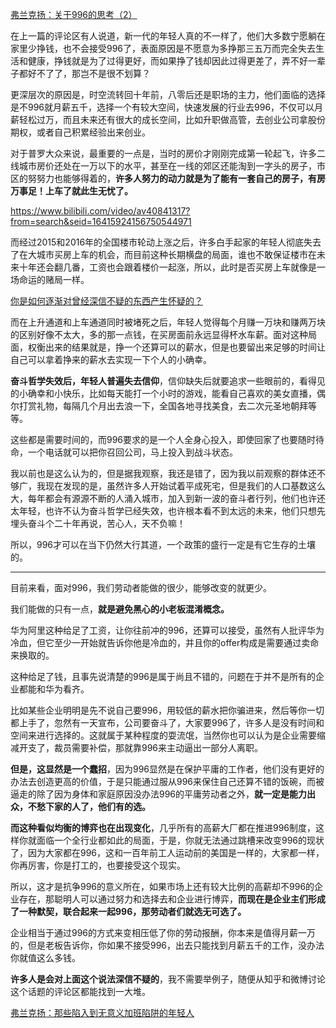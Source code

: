 <p></p><a href="https://zhuanlan.zhihu.com/p/61598427" data-draft-node="block" data-draft-type="link-card" data-image="https://pic1.zhimg.com/v2-43a7917a5d912576462135cc5716f2f4_180x120.jpg" data-image-width="668" data-image-height="345" class="internal">弗兰克扬：关于996的思考（2）</a><p>在上一篇的评论区有人说道，新一代的年轻人真的不一样了，他们大多数宁愿躺在家里少挣钱，也不会接受996了，表面原因是不愿意为多挣那三五万而完全失去生活和健康，挣钱就是为了过得更好，而如果挣了钱却因此过得更差了，弄不好一辈子都好不了了，那岂不是很不划算？</p><p>更深层次的原因是，时空流转回十年前，八零后还是职场的主力，他们面临的选择是不996就月薪五千，选择一个有较大空间，快速发展的行业去996，不仅可以月薪轻松过万，而且未来还有很大的成长空间，比如升职做高管，去创业公司拿股份期权，或者自己积累经验出来创业。</p><p>对于普罗大众来说，最重要的一点是，当时的房价才刚刚完成第一轮起飞，许多二线城市房价还处在一万以下的水平，甚至在一线的郊区还能淘到一字头的房子，市区的努努力也能够得着的，<b>许多人努力的动力就是为了能有一套自己的房子，有房万事足！上车了就此生无忧了。</b></p><a href="https://link.zhihu.com/?target=https%3A//www.bilibili.com/video/av40841317%3Ffrom%3Dsearch%26seid%3D16415924156750544971" data-draft-node="block" data-draft-type="link-card" class=" external" target="_blank" rel="nofollow noreferrer"><span class="invisible">https://www.</span><span class="visible">bilibili.com/video/av40</span><span class="invisible">841317?from=search&amp;seid=16415924156750544971</span><span class="ellipsis"></span></a><p>而经过2015和2016年的全国楼市轮动上涨之后，许多白手起家的年轻人彻底失去了在大城市买房上车的机会，而目前这种长期横盘的局面，谁也不敢保证楼市在未来十年还会翻几番，工资也会跟着楼价一起涨，所以，此时是否买房上车就像是一场命运的赌局一样。</p><a href="https://www.zhihu.com/question/55504311/answer/145021306" data-draft-node="block" data-draft-type="link-card" class="internal">你是如何逐渐对曾经深信不疑的东西产生怀疑的？</a><p>而在上升通道和上车通道同时被堵死之后，年轻人觉得每个月赚一万块和赚两万块的区别好像不太大，多的那一点钱，在买房面前永远显得杯水车薪。面对这种局面，权衡出来的结果就是，挣一个还算可以的薪水，但是也要留出来足够的时间让自己可以拿着挣来的薪水去实现一下个人的小确幸。</p><p><b>奋斗哲学失效后，年轻人普遍失去信仰</b>，信仰缺失后就要追求一些眼前的，看得见的小确幸和小快乐，比如每天能打一个小时的游戏，能看自己喜欢的美女直播，偶尔打赏礼物，每隔几个月出去浪一下，全国各地寻找美食，去二次元圣地朝拜等等。</p><p>这些都是需要时间的，而996要求的是一个人全身心投入，即使回家了也要随时待命，一个电话就可以把你召回公司，马上投入到战斗状态。</p><p>我以前也是这么认为的，但是据我观察，我还是错了，因为我以前观察的群体还不够广，我现在发现的是，虽然许多人开始试着平成死宅，但是我们的人口基数这么大，每年都会有源源不断的人涌入城市，加入到新一波的奋斗者行列，他们也许还太年轻，也许不认为奋斗哲学已经失效，也许根本看不到太远的未来，他们只想先埋头奋斗个二十年再说，苦心人，天不负嘛！</p><p>所以，996才可以在当下仍然大行其道，一个政策的盛行一定是有它生存的土壤的。</p><hr/><p>目前来看，面对996，我们劳动者能做的很少，能够改变的就更少。</p><p>我们能做的只有一点，<b>就是避免黑心的小老板混淆概念。</b></p><p>华为阿里这种给足了工资，让你往前冲的996，还算可以接受，虽然有人批评华为冷血，但它至少一开始就告诉你他是冷血的，并且你的offer构成是需要通过卖命来换取的。</p><p>这种给足了钱，且事先说清楚的996是属于尚且不错的，问题在于并不是所有的企业都能和华为看齐。</p><p>比如某些企业明明是先不说自己要996，用较低的薪水把你骗进来，然后等你一切都上手了，忽然有一天宣布，公司要奋斗了，大家要996了，许多人是没有时间和空间来进行选择的。这就属于某种程度的耍流氓，当然你也可以认为是企业需要缩减开支了，裁员需要补偿，那就靠996来主动逼出一部分人离职。</p><p><b>但是，这显然是一个蠢招</b>，因为996显然是在保护平庸的工作者，他们没有更好的办法去创造更高的价值，于是只能通过服从996来保住自己还算不错的饭碗，而被逼走的除了因为身体和家庭原因没办法996的平庸劳动者之外，<b>就一定是能力出众，不愁下家的人了，他们有的选。</b></p><p><b>而这种看似均衡的博弈也在出现变化</b>，几乎所有的高薪大厂都在推进996制度，这样你就面临一个全行业都如此的局面，于是，你就无法通过跳槽来改变996的现状了，因为大家都在996，这和一百年前工人运动前的美国是一样的，大家都一样，你再厉害，你是打工的，也要接受这个现实。</p><p>所以，这才是抗争996的意义所在，如果市场上还有较大比例的高薪却不996的企业存在，那聪明人可以通过努力和选择去和企业进行博弈，<b>而现在是企业主们形成了一种默契，联合起来一起996，那劳动者们就选无可选了。</b></p><p>企业相当于通过996的方式来变相压低了你的劳动报酬，你本来是值得月薪一万的，但是老板告诉你，你如果不接受996，出去只能找到月薪五千的工作，没办法你就值这么多钱。</p><p><b>许多人是会对上面这个说法深信不疑的</b>，我不需要举例子，随便从知乎和微博讨论这个话题的评论区都能找到一大堆。</p><a href="https://zhuanlan.zhihu.com/p/61676623" data-draft-node="block" data-draft-type="link-card" data-image="https://pic1.zhimg.com/v2-7f1a6d36b2393fbce318d68dbb49a300_180x120.jpg" data-image-width="729" data-image-height="282" class="internal">弗兰克扬：那些陷入到无意义加班陷阱的年轻人</a><p></p><p></p>